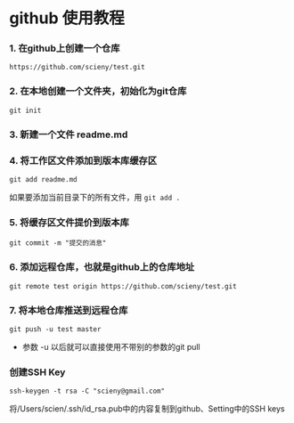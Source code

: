 # github 使用教程

### 1. 在github上创建一个仓库
`https://github.com/scieny/test.git`

### 2. 在本地创建一个文件夹，初始化为git仓库
`git init`

### 3. 新建一个文件 readme.md

### 4. 将工作区文件添加到版本库缓存区
`git add readme.md`

如果要添加当前目录下的所有文件，用 `git add .`

### 5. 将缓存区文件提价到版本库
`git commit -m "提交的消息"`

### 6. 添加远程仓库，也就是github上的仓库地址
`git remote test origin https://github.com/scieny/test.git`

### 7. 将本地仓库推送到远程仓库
`git push -u test master`

* 参数 -u 以后就可以直接使用不带别的参数的git pull

### 创建SSH Key
`ssh-keygen -t rsa -C "scieny@gmail.com"`

将/Users/scien/.ssh/id_rsa.pub中的内容复制到github、Setting中的SSH keys